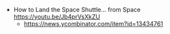 - How to Land the Space Shuttle... from Space https://youtu.be/Jb4prVsXkZU
  - https://news.ycombinator.com/item?id=13434761
